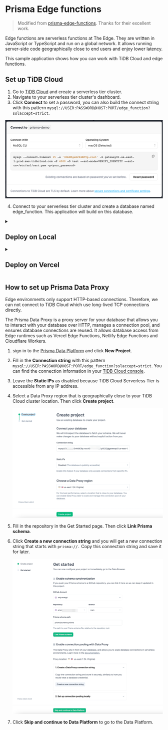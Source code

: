 # Prisma Edge functions

> Modified from [prisma-edge-functions](https://github.com/ruheni/prisma-edge-functions). Thanks for their excellent work.

Edge functions are serverless functions at The Edge. They are written in JavaScript or TypeScript and run on a global network. It allows running server-side code geographically close to end users and enjoy lower latency.

This sample application shows how you can work with TiDB Cloud and edge functions.


## Set up TiDB Cloud

1. Go to [TiDB Cloud](https://tidbcloud.com/) and create a serverless tier cluster.
2. Navigate to your serverless tier cluster's dashboard.
3. Click **Connect** to set a password, you can also build the connect string with this pattern `mysql://USER:PASSWORD@HOST:PORT/edge_function?sslaccept=strict`.

![tidbcloud-connect.png](img/connect.png)

4. Connect to your serverless tier cluster and create a database named edge_function. This application will build on this database.

<details>
  <summary><h2>Deploy on Local</h2></summary>

1. Fork this repository and clone it to your local machine.
    
    ```
    git clone https://github.com/${user_name}/prisma-edge-functions.git
    cd prisma-edge-functions
    ```
   
2. Set DATABASE_URL environment variables.

    ```
    export DATABASE_URL=mysql://<User>:<Password>@<Endpoint>:<Port>/edge_function?sslaccept=strict
    ```

3. apply prisma migrate and seed.

    ```
    npx prisma migrate deploy
    npx prisma db seed
    ```
   
4. [Set up Prisma Data Proxy](#How to set up Prisma Data Proxy)

5. Replace the `DATABASE_URL` with the connection string you got from Prisma Data Platform.

   ```
   export DATABASE_URL=DATABASE_URL=prisma://aws-us-east-1.prisma-data.com/?api_key=•••••••••••••••••
   ```

6. Generate Prisma Client that will connect through the Prisma Data Proxy using HTTP.

   ```
   npx prisma generate --data-proxy
   ```
   
7. Start the app.

    ```
    npm run dev
    ```

🎉 Mission Completes.

The app is now running, navigate to http://localhost:3000/ in your browser to explore it.

</details>

<details>
  <summary><h2>Deploy on Vercel</h2></summary>

The Deploy button will take you through Vercel's project creation flow. Vercel will help to clone this job to your own GitHub repository and automatically deploy it.

[![Deploy with Vercel](https://vercel.com/button)](https://vercel.com/new/clone?repository-url=https%3A%2F%2Fgithub.com%2Fshiyuhang0%2Fprisma-edge-functions&env=DATABASE_URL,MIGRATE_DATABASE_URL&envDescription=TiDB%20Cloud%20and%20prisma%20data%20proxy%20connect%20string%20)

1. Click the **Deploy** button.
2. Click **GitHub** button and authenticate GitHub account.
3. Select your **Git Scope** and fill in **Repository Name** for your own GitHub repository.
4. Click **Create** to create the git repository.
5. [Set up Prisma Data Proxy](#How to set up Prisma Data Proxy) with the GitHub repository you create in step 4.
6. Enter the environment variables:
   - `MIGRATE_DATABASE_URL`: the tidb cloud connection string.
   - `DATABASE_URL`: the Prisma Data Proxy connection string.
7. Click **Deploy**.

🎉 Mission Completes.

Now wait for the deployment to complete, then you can view your site on the default domain generated by Vercel.

</details>

## How to set up Prisma Data Proxy

Edge environments only support HTTP-based connections. Therefore, we can not connect to TiDB Cloud which use long-lived TCP connections directly.

The Prisma Data Proxy is a proxy server for your database that allows you to interact with your database over HTTP, manages a connection pool, and ensures database connections are reused. It allows database access from Edge runtimes such as Vercel Edge Functions, Netlify Edge Functions and Cloudflare Workers.

1. sign in to the [Prisma Data Platform](https://cloud.prisma.io/) and click **New Project**.
2. Fill in the **Connection string** with this pattern `mysql://USER:PASSWORD@HOST:PORT/edge_function?sslaccept=strict`. You can find the connection information in your [TiDB Cloud console](https://tidbcloud.com/console/clusters).
3. Leave the **Static IPs** as disabled because TiDB Cloud Serverless Tier is accessible from any IP address.
4. Select a Data Proxy region that is geographically close to your TiDB Cloud cluster location. Then click **Create project**.

   ![prisma_project.png](img/prisma_project.png)

5. Fill in the repository in the Get Started page. Then click **Link Prisma schema**.
6. Click **Create a new connection string** and you will get a new connection string that starts with `prisma://.` Copy this connection string and save it for later.

   ![prisma_start.png](img/prisma_start.png)

7. Click **Skip and continue to Data Platform** to go to the Data Platform.